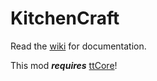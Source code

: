 KitchenCraft
============

Read the [wiki](https://github.com/wyldmods/KitchenCraft/wiki) for documentation.

This mod ***requires*** [ttCore](https://github.com/tterrag1098/ttCore)!
